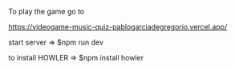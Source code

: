 To play the game go to 

https://videogame-music-quiz-pablogarciadegregorio.vercel.app/





start server => $npm run dev

to install HOWLER => $npm install howler